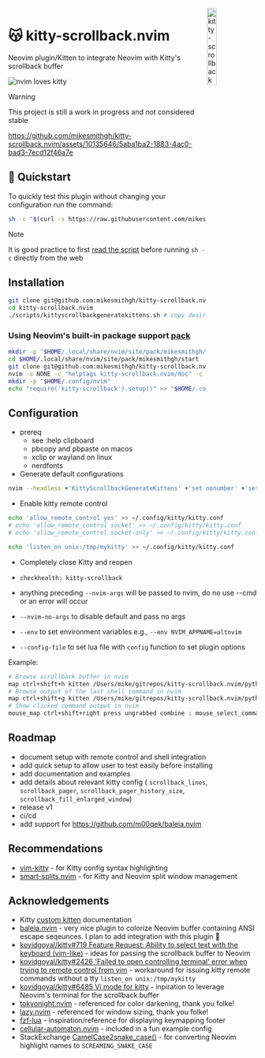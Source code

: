 <img src="https://github.com/mikesmithgh/kitty-scrollback.nvim/assets/10135646/a7357844-e0e4-4053-8c77-6d129528504f" alt="kitty-scrollback" style="width: 20%" align="right" />

# 😽 kitty-scrollback.nvim
Neovim plugin/Kitten to integrate Neovim with Kitty's scrollback buffer

![nvim loves kitty](https://img.shields.io/static/v1?style=fl&label=%E2%9D%A4%EF%B8%8F&message=%F0%9F%90%B1&logo=neovim&labelColor=282828&logoColor=8faa80&color=282828)
> [!WARNING]  
> This project is still a work in progress and not considered stable

https://github.com/mikesmithgh/kitty-scrollback.nvim/assets/10135646/5aba1ba2-1883-4ac0-bad3-7ecd12f46a7e

## 🏃 Quickstart

To quickly test this plugin without changing your configuration run the command:
```sh
sh -c "$(curl -s https://raw.githubusercontent.com/mikesmithgh/kitty-scrollback.nvim/main/scripts/mini.sh)"
```
> [!NOTE]  
> It is good practice to first
> [read the script](https://github.com/mikesmithgh/kitty-scrollback.nvim/blob/main/scripts/mini.sh)
> before running `sh -c` directly from the web

## Installation
```sh
git clone git@github.com:mikesmithgh/kitty-scrollback.nvim.git
cd kitty-scrollback.nvim
./scripts/kittyscrollbackgeneratekittens.sh # copy desired configs to kitty config
```

### Using Neovim's built-in package support [pack](https://neovim.io/doc/user/usr_05.html#05.4)
```bash
mkdir -p "$HOME/.local/share/nvim/site/pack/mikesmithgh/start/"
cd $HOME/.local/share/nvim/site/pack/mikesmithgh/start
git clone git@github.com:mikesmithgh/kitty-scrollback.nvim.git
nvim -u NONE -c "helptags kitty-scrollback.nvim/doc" -c q
mkdir -p "$HOME/.config/nvim"
echo "require('kitty-scrollback').setup()" >> "$HOME/.config/nvim/init.lua"
```

## Configuration
- prereq
  - see :help clipboard
  - pbcopy and pbpaste on macos
  - xclip or wayland on linux
  - nerdfonts
- Generate default configurations
```sh
nvim --headless +'KittyScrollbackGenerateKittens' +'set nonumber' +'set norelativenumber' +'%print' +'quit!' 2>&1 | head -6 >> ~/.config/kitty/kitty.conf
```
- Enable kitty remote control
```sh
echo 'allow_remote_control yes' >> ~/.config/kitty/kitty.conf
# echo 'allow_remote_control socket' >> ~/.config/kitty/kitty.conf 
# echo 'allow_remote_control socket-only' >> ~/.config/kitty/kitty.conf  # preferred if this is only app using remote command

echo 'listen_on unix:/tmp/mykitty' >> ~/.config/kitty/kitty.conf
```
- Completely close Kitty and reopen
- `checkhealth: kitty-scrollback`


- anything preceding `--nvim-args` will be passed to nvim, do no use --cmd or an error will occur
- `--nvim-no-args` to disable default and pass no args
- `--env` to set environment variables e.g., `--env NVIM_APPNAME=altnvim`
- `--config-file` to set lua file with `config` function to set plugin options



Example:
```sh
# Browse scrollback buffer in nvim
map ctrl+shift+h kitten /Users/mike/gitrepos/kitty-scrollback.nvim/python/kitty_scrollback_nvim.py
# Browse output of the last shell command in nvim
map ctrl+shift+g kitten /Users/mike/gitrepos/kitty-scrollback.nvim/python/kitty_scrollback_nvim.py --config-file /Users/mike/gitrepos/kitty-scrollback.nvim/lua/kitty-scrollback/configs/get_text_last_cmd_output.lua
# Show clicked command output in nvim
mouse_map ctrl+shift+right press ungrabbed combine : mouse_select_command_output : kitten /Users/mike/gitrepos/kitty-scrollback.nvim/python/kitty_scrollback_nvim.py --config-file /Users/mike/gitrepos/kitty-scrollback.nvim/lua/kitty-scrollback/configs/last_visited_cmd_output.lua
```

## Roadmap
- document setup with remote control and shell integration
- add quick setup to allow user to test easily before installing
- add documentation and examples
- add details about relevant kitty config ( `scrollback_lines`, `scrollback_pager`, `scrollback_pager_history_size`, `scrollback_fill_enlarged_window`)
- release v1
- ci/cd
- add support for https://github.com/m00qek/baleia.nvim

## Recommendations
- [vim-kitty](https://github.com/fladson/vim-kitty) - for Kitty config syntax highlighting
- [smart-splits.nvim](https://github.com/mrjones2014/smart-splits.nvim) - for Kitty and Neovim split window management 

## Acknowledgements
- Kitty [custom kitten](https://sw.kovidgoyal.net/kitty/kittens/custom/) documentation
- [baleia.nvim](https://github.com/m00qek/baleia.nvim) - very nice plugin to colorize Neovim buffer containing ANSI escape seqeunces. I plan to add integration with this plugin 🤝
- [kovidgoyal/kitty#719 Feature Request: Ability to select text with the keyboard (vim-like)](https://github.com/kovidgoyal/kitty/issues/719) - ideas for passing the scrollback buffer to Neovim
- [kovidgoyal/kitty#2426 'Failed to open controlling terminal' error when trying to remote control from vim](https://github.com/kovidgoyal/kitty/issues/2426) - workaround for issuing kitty remote commands without a tty `listen_on unix:/tmp/mykitty`
- [kovidgoyal/kitty#6485 Vi mode for kitty](https://github.com/kovidgoyal/kitty/discussions/6485) - inpiration to leverage Neovim's terminal for the scrollback buffer
- [tokyonight.nvim](https://github.com/folke/tokyonight.nvim) - referenced for color darkening, thank you folke!
- [lazy.nvim](https://github.com/folke/lazy.nvim) - referenced for window sizing, thank you folke!
- [fzf-lua](https://github.com/ibhagwan/fzf-lua) - inspiration/reference for displaying keymapping footer
- [cellular-automaton.nvim](https://github.com/Eandrju/cellular-automaton.nvim) - included in a fun example config
- StackExchange [CamelCase2snake_case()](https://codegolf.stackexchange.com/a/177958/119424) - for converting Neovim highlight names to `SCREAMING_SNAKE_CASE`
